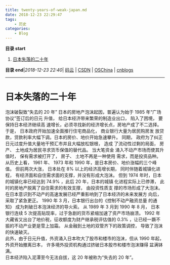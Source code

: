 ```yaml
---
title: twenty-years-of-weak-japan.md
date: 2018-12-23 22:29:47
tags: 
    - 历史
categories: 
    - Blog
---
```


**目录 start**
 
1. [日本失落的二十年](#日本失落的二十年)

**目录 end**|_2018-12-23 22:40_| [码云](https://gitee.com/gin9) | [CSDN](http://blog.csdn.net/kcp606) | [OSChina](https://my.oschina.net/kcp1104) | [cnblogs](http://www.cnblogs.com/kuangcp)
****************************************
# 日本失落的二十年

泡沫破裂致“失去的 20 年”  日本的房地产泡沫起因，普遍认为始于 1985 年“广场协议”签订后的日元 升值， 给日本经济带来繁荣的制造业出口， 陷入了困境， 要保持日本经济继续高 速增长，必须寻找新的经济增长点，房地产成了不二选择。  
于是， 日本政府开始加速全面推行住宅商品化， 商业银行大量为居民购房发 放贷款，贷款利率大幅下调。日本的房价、地价开始急速攀升。 
同期， 政府为了纠正日元过度升值大量地干预汇市并且大幅放松银根， 造成 了流动性过剩的局面， 房产、 土地成为居民寻求货币保值的替代品。 当大笔资金 涌入不动产市场而使其升值时， 保有需求被打开了， 房子、 土地不再是一种使用 需求，而是投资品种。 
从历史上看， 1961 年、 1973 年和 1990 年，是日本房价、地价涨幅的三个峰 值。 但前两次大涨， 日本处在 8% 以上的经济高增长期， 同时伴随着城镇化进程， 有经济面和自住需求面的支撑，并没有形成大泡沫。
但到 1974 年时，日本的城镇化率已经达到 74.9% ，此后 20 年，日本的城镇 化进程实际上已停滞， 此时的房地产脱离了自住需求的有效支撑， 由投资性质支 撑的市场形成了大泡沫。  
在日本意识到不动产的高速发展已经严重影响到了日本经济的未来发展方 向后，采取了紧急更正。 1990 年 3 月，日本银行出台的《控制不动产融资总量 的通知》 成为刺破日本泡沫经济的导火索。
从 1989 年 3 月到 1990 年 8 月， 日本 银行连续 5 次提高贴现率，过于急剧的货币紧缩加速了资产市场崩溃。 1992 年 大藏省又出台了地价税，征收额度为财产继承税评估值的 0.3% ，让已经一蹶不 振的不动产业更是雪上加霜。 
从金融到土地的双管齐下的政策调控， 导致了泡沫 的快速破灭。  
此外，由于日元升值，外资涌入日本吹大了股市和楼市的泡沫，但从 1990 年起， 外资开始撤离日本， 许多境外投资机构通过挤破日本股市和楼市泡沫赚得 盆满钵满。  
日本经济陷入泥潭至今无法自拔，这 20 年被称为“失去的 20 年”。
